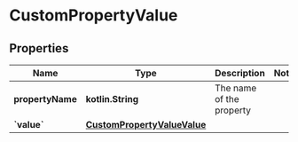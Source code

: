 
# CustomPropertyValue

## Properties
Name | Type | Description | Notes
------------ | ------------- | ------------- | -------------
**propertyName** | **kotlin.String** | The name of the property | 
**&#x60;value&#x60;** | [**CustomPropertyValueValue**](CustomPropertyValueValue.md) |  | 



